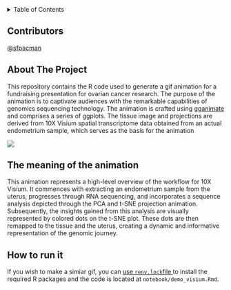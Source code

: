 <div id="top"></div>




<!-- PROJECT SHIELDS -->
<!--
*** I'm using markdown "reference style" links for readability.
*** Reference links are enclosed in brackets [ ] instead of parentheses ( ).
*** See the bottom of this document for the declaration of the reference variables
*** for contributors-url, forks-url, etc. This is an optional, concise syntax you may use.
*** https://www.markdownguide.org/basic-syntax/#reference-style-links
-->

<!-- TABLE OF CONTENTS -->
<details>
  <summary>Table of Contents</summary>
  <ol>
    <li>
      <a href="#about-the-project">About The Project</a>
        <li><a href="#prerequisites">Prerequisites</a></li>
        <li><a href="#installation">Installation</a></li>
      </ul>
    </li>
    <li><a href="#usage">Usage</a></li>
  </ol>
</details>


<!-- ABOUT THE PROJECT -->
## Contributors
[@sfpacman](https://github.com/sfpacman)

## About The Project
This repository contains the R code used to generate a gif animation for a fundraising presentation for ovarian cancer research. The purpose of the animation is to captivate audiences with the remarkable capabilities of genomics sequencing technology. The animation is crafted using [gganimate](https://gganimate.com/) and comprises a series of ggplots. The tissue image and projections are derived from 10X Visium spatial transcriptome data obtained from an actual endometrium sample, which serves as the basis for the animation


<img src="https://raw.githubusercontent.com/sfpacman/show_off/main/data/animation.gif">

<!-- About -->
## The meaning of the animation
This animation represents a high-level overview of the workflow for 10X Visium. It commences with extracting an endometrium sample from the uterus, progresses through RNA sequencing, and incorporates a sequence analysis depicted through the PCA and t-SNE projection animation. Subsequently, the insights gained from this analysis are visually represented by colored dots on the t-SNE plot. These dots are then remapped to the tissue and the uterus, creating a dynamic and informative representation of the genomic journey.

<!-- GETTING STARTED -->
## How to run it
If you wish to make a simiar gif, you can [use ```renv.lock```file ](https://rstudio.github.io/renv/articles/renv.html#collaboration) to install the required R packages and the code is located at `notebook/demo_visium.Rmd`.
